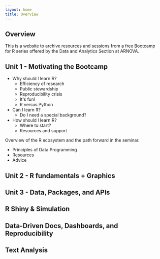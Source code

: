 ```yaml
---
layout: home
title: Overview
---
```


## Overview 

This is a website to archive resources and sessions from a free Bootcamp for R series offered by the Data and Analytics Section at ARNOVA. 


## Unit 1 - Motivating the Bootcamp

* Why should I learn R? 
  - Efficiency of research 
  - Public stewardship 
  - Reproducibility crisis 
  - It's fun! 
  - R versus Python 
* Can I learn R? 
  - Do I need a special background? 
* How should I learn R?  
  - Where to start?  
  - Resources and support 


Overview of the R ecosystem and the path forward in the seminar. 
* Principles of Data Programming 
* Resources 
* Advice 


## Unit 2 - R fundamentals + Graphics 

## Unit 3 - Data, Packages, and APIs 

## R Shiny & Simulation 

## Data-Driven Docs, Dashboards, and Reproducibility 

## Text Analysis 


